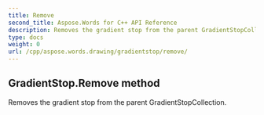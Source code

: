 ```yaml
---
title: Remove
second_title: Aspose.Words for C++ API Reference
description: Removes the gradient stop from the parent GradientStopCollection. 
type: docs
weight: 0
url: /cpp/aspose.words.drawing/gradientstop/remove/
---
```

## GradientStop.Remove method


Removes the gradient stop from the parent GradientStopCollection. 

